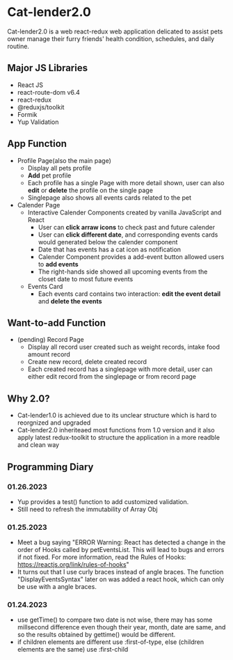 # Cat-lender2.0
Cat-lender2.0 is a web react-redux web application delicated to assist pets owner manage their furry friends' health condition, schedules, and daily routine.

## Major JS Libraries
  - React JS
  - react-route-dom v6.4
  - react-redux
  - @reduxjs/toolkit
  - Formik
  - Yup Validation
## App Function
- Profile Page(also the main page)
  - Display all pets profile
  - **Add** pet profile
  - Each profile has a single Page with more detail shown, user can also **edit** or **delete** the profile on the single page
  - Singlepage also shows all events cards related to the pet
- Calender Page
  - Interactive Calender Components created by vanilla JavaScript and React
    - User can **click arraw icons** to check past and future calender
    - User can **click different date**, and corresponding events cards would generated below the calender component
    - Date that has events has a cat icon as notification
    - Calender Component provides a add-event button allowed users to **add events**
    - The right-hands side showed all upcoming events from the closet date to most future events
  - Events Card
    - Each events card contains two interaction: **edit the event detail** and **delete the events**
## Want-to-add Function
- (pending) Record Page
  - Display all record user created such as weight records, intake food amount record
  - Create new record, delete created record
  - Each created record has a singlepage with more detail, user can either edit record from the singlepage or from record page

## Why 2.0?
- Cat-lender1.0 is achieved due to its unclear structure which is hard to reorgnized and upgraded
- Cat-lender2.0 inheriteaed most functions from 1.0 version and it also apply latest redux-toolkit to structure the application in a more readble and clean way
## Programming Diary

### 01.26.2023
- Yup provides a test() function to add customized validation.
- Still need to refresh the immutability of Array Obj
### 01.25.2023
- Meet a bug saying "ERROR Warning: React has detected a change in the order of Hooks called by petEventsList. This will lead to bugs and errors if not fixed. For more information, read the Rules of Hooks: https://reactjs.org/link/rules-of-hooks"
- It turns out that I use curly braces instead of angle braces. The function "DisplayEventsSyntax" later on was added a react hook, which can only be use with a angle braces.
  

### 01.24.2023
- use getTime() to compare two date is not wise, there may has some millsecond difference even though their year, month, date are same, and so the results obtained by gettime() would be different.
- if children elements are different use :first-of-type, else (children elements are the same) use :first-child

